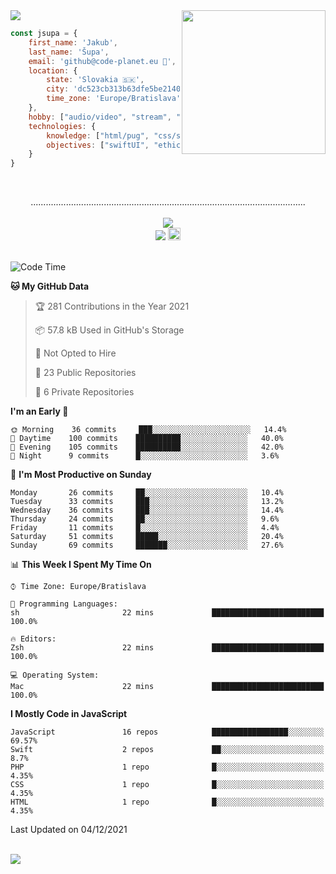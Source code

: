 
<img src="https://creepy-corp.eu/pika-bg.png">
<img align='right' src="https://creepy-corp.eu/pika.gif" width="230">
<br>

```js
const jsupa = {
    first_name: 'Jakub',
    last_name: 'Šupa',
    email: 'github@code-planet.eu 📧',
    location: {
        state: 'Slovakia 🇸🇰',
        city: 'dc523cb313b63dfe5be2140b0c05b3bc',
        time_zone: 'Europe/Bratislava'
    },
    hobby: ["audio/video", "stream", "3D modelling/printing", "crypto (XRP 🤍)", "IoT/DIY", "tech"],
    technologies: {
        knowledge: ["html/pug", "css/scss", "javascript/jquery", "vue/react", "nodejs", "ruby on rails", "php", "pgsql/mysql"],
        objectives: ["swiftUI", "ethical hacking", "boost all knowledge to master class"]
    }
}

  ```

<br>
<p align="center">
.............................................................................................................
<br><br>
<a href="https://wakatime.com/@698e3ae2-2e7a-4cf6-a9e7-192f2b7d1525"><img src="https://wakatime.com/badge/user/698e3ae2-2e7a-4cf6-a9e7-192f2b7d1525.svg"></a><br>
<img src="https://visitor-badge.laobi.icu/badge?page_id=jsupa.jsupa">
<a href='https://ko-fi.com/Y8Y246Y0V' target='_blank'>
    <img src="https://img.shields.io/badge/buy%20me%20a%20coffee-donate-yellow.svg" alt="Buy Me A Coffee donate button" height="20px"/>
</a>
<br><br>

<!--START_SECTION:waka-->
![Code Time](http://img.shields.io/badge/Code%20Time-413%20hrs%2025%20mins-blue)

**🐱 My GitHub Data** 

> 🏆 281 Contributions in the Year 2021
 > 
> 📦 57.8 kB Used in GitHub's Storage 
 > 
> 🚫 Not Opted to Hire
 > 
> 📜 23 Public Repositories 
 > 
> 🔑 6 Private Repositories  
 > 
**I'm an Early 🐤** 

```text
🌞 Morning    36 commits     ███░░░░░░░░░░░░░░░░░░░░░░   14.4% 
🌆 Daytime    100 commits    ██████████░░░░░░░░░░░░░░░   40.0% 
🌃 Evening    105 commits    ██████████░░░░░░░░░░░░░░░   42.0% 
🌙 Night      9 commits      █░░░░░░░░░░░░░░░░░░░░░░░░   3.6%

```
📅 **I'm Most Productive on Sunday** 

```text
Monday       26 commits     ██░░░░░░░░░░░░░░░░░░░░░░░   10.4% 
Tuesday      33 commits     ███░░░░░░░░░░░░░░░░░░░░░░   13.2% 
Wednesday    36 commits     ███░░░░░░░░░░░░░░░░░░░░░░   14.4% 
Thursday     24 commits     ██░░░░░░░░░░░░░░░░░░░░░░░   9.6% 
Friday       11 commits     █░░░░░░░░░░░░░░░░░░░░░░░░   4.4% 
Saturday     51 commits     █████░░░░░░░░░░░░░░░░░░░░   20.4% 
Sunday       69 commits     ███████░░░░░░░░░░░░░░░░░░   27.6%

```


📊 **This Week I Spent My Time On** 

```text
⌚︎ Time Zone: Europe/Bratislava

💬 Programming Languages: 
sh                       22 mins             █████████████████████████   100.0%

🔥 Editors: 
Zsh                      22 mins             █████████████████████████   100.0%

💻 Operating System: 
Mac                      22 mins             █████████████████████████   100.0%

```

**I Mostly Code in JavaScript** 

```text
JavaScript               16 repos            █████████████████░░░░░░░░   69.57% 
Swift                    2 repos             ██░░░░░░░░░░░░░░░░░░░░░░░   8.7% 
PHP                      1 repo              █░░░░░░░░░░░░░░░░░░░░░░░░   4.35% 
CSS                      1 repo              █░░░░░░░░░░░░░░░░░░░░░░░░   4.35% 
HTML                     1 repo              █░░░░░░░░░░░░░░░░░░░░░░░░   4.35%

```



 Last Updated on 04/12/2021
<!--END_SECTION:waka-->

</p><br>
<img src="https://creepy-corp.eu/pika-bg-bottom.png">
